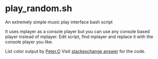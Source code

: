 # play_random.sh
An extremely simple music play interface bash script

It uses mplayer as a console player but you can use any console based player instead of mplayer.
Edit script, find mplayer and replace it with the console player you like.

List color output by [Peter.O](https://unix.stackexchange.com/users/2343/peter-o)
Visit [stackexchange answer](https://unix.stackexchange.com/questions/26313/colored-find-output) for the code.
